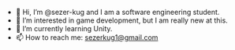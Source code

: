 - 👋 Hi, I’m @sezer-kug and I am a software engineering student.
- 👀 I’m interested in game development, but I am really new at this.  
- 🌱 I’m currently learning Unity.
- 📫 How to reach me: sezerkug1@gmail.com

<!---
sezer-kug/sezer-kug is a ✨ special ✨ repository because its `README.md` (this file) appears on your GitHub profile.
You can click the Preview link to take a look at your changes.
--->
